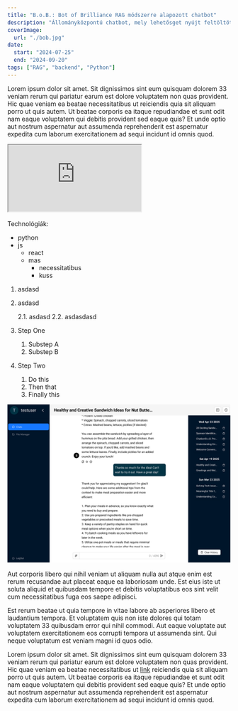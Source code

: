 ```yaml
---
title: "B.o.B.: Bot of Brilliance RAG módszerre alapozott chatbot"
description: "Állományközpontú chatbot, mely lehetősget nyújt feltöltött kép- és szöveges fájlokból való kérdezésre több chatből és azok rendszerezésére.A chatbot elérhető web és mobil platformokon.Az információ előhívás a Retrieval Augmented Generation módszer alapján történik."
coverImage:
  url: "./bob.jpg"
date:
  start: "2024-07-25"
  end: "2024-09-20"
tags: ["RAG", "backend", "Python"]
---
```


Lorem ipsum dolor sit amet. Sit dignissimos sint eum quisquam dolorem 33 veniam rerum qui pariatur earum est dolore voluptatem non quas provident. Hic quae veniam ea beatae necessitatibus ut reiciendis quia sit aliquam porro ut quis autem. Ut beatae corporis ea itaque repudiandae et sunt odit nam eaque voluptatem qui debitis provident sed eaque quis? Et unde optio aut nostrum aspernatur aut assumenda reprehenderit est aspernatur expedita cum laborum exercitationem ad sequi incidunt id omnis quod.

 <iframe
    src="https://www.youtube.com/embed/dQw4w9WgXcQ"
    allowfullscreen
    class="video"
  ></iframe>

Technológiák:

- python
- js
  - react
  - mas
    - necessitatibus
    - kuss

1. asdasd
2. asdasd

   2.1. asdasd
   2.2. asdasdasd

3. Step One
   1. Substep A
   2. Substep B

4. Step Two
   1. Do this
   2. Then that
   3. Finally this

![Egy chatfelület a B.o.B. webalkalmazásban. Egy példa-beszélgetés a szendvicskészítésről.](./bob.jpg)

Aut corporis libero qui nihil veniam ut aliquam nulla aut atque enim est rerum recusandae aut placeat eaque ea laboriosam unde. Est eius iste ut soluta aliquid et quibusdam tempore et debitis voluptatibus eos sint velit cum necessitatibus fuga eos saepe adipisci.

Est rerum beatae ut quia tempore in vitae labore ab asperiores libero et laudantium tempora. Et voluptatem quis non iste dolores qui totam voluptatem 33 quibusdam error qui nihil commodi. Aut eaque voluptate aut voluptatem exercitationem eos corrupti tempora ut assumenda sint. Qui neque voluptatum est veniam magni id quos odio.

<!-- ![Architektúra](./architecture.svg) -->

Lorem ipsum dolor sit amet. Sit dignissimos sint eum quisquam dolorem 33 veniam rerum qui pariatur earum est dolore voluptatem non quas provident. Hic quae veniam ea beatae necessitatibus ut [link](https://www.google.com/) reiciendis quia sit aliquam porro ut quis autem. Ut beatae corporis ea itaque repudiandae et sunt odit nam eaque voluptatem qui debitis provident sed eaque quis? Et unde optio aut nostrum aspernatur aut assumenda reprehenderit est aspernatur expedita cum laborum exercitationem ad sequi incidunt id omnis quod.
